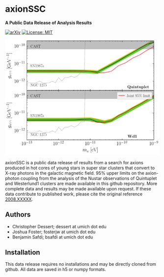 # axionSSC

**A Public Data Release of Analysis Results**

[![arXiv](https://img.shields.io/badge/arXiv-2008.XXXXX%20-green.svg)](https://arxiv.org/abs/2008.XXXXX)
[![License: MIT](https://img.shields.io/badge/License-MIT-yellow.svg)](https://opensource.org/licenses/MIT)

![Sensitivity](https://github.com/bsafdi/axionSSC/blob/master/Plots/Fig3.png "Fiducial Axion Constraints")

axionSSC is a public data release of results from a search for axions produced in hot cores of young stars in super star clusters that convert to X-ray photons in the galactic magnetic field. 95% upper limits on the axion-photon coupling from the analysis of the Nustar observations of Quintuplet and Westerlund1 clusters are made available in this github repository. More complete data and results may be made available upon request. If these data contribute to published work, please cite the original reference [2008.XXXXX](https://arxiv.org/abs/2008.XXXXX). 

## Authors
- Christopher Dessert; dessert at umich dot edu
- Joshua Foster; fosterjw at umich dot edu
- Benjamin Safdi; bsafdi at umich dot edu

## Installation

This data release requires no installations and may be directly cloned from github.  All data are saved in h5 or numpy formats.
